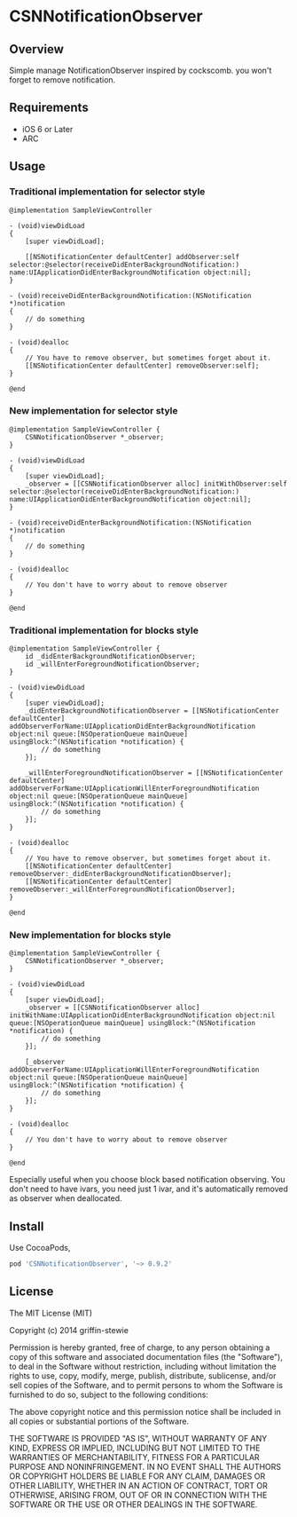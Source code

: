 # CSNNotificationObserver

## Overview

Simple manage NotificationObserver inspired by cockscomb. you won't forget to remove notification.

## Requirements

* iOS 6 or Later
* ARC

## Usage

### Traditional implementation for selector style

```objc
@implementation SampleViewController

- (void)viewDidLoad
{
    [super viewDidLoad];
    
    [[NSNotificationCenter defaultCenter] addObserver:self selector:@selector(receiveDidEnterBackgroundNotification:) name:UIApplicationDidEnterBackgroundNotification object:nil];
}

- (void)receiveDidEnterBackgroundNotification:(NSNotification *)notification
{
    // do something
}

- (void)dealloc
{
    // You have to remove observer, but sometimes forget about it.
    [[NSNotificationCenter defaultCenter] removeObserver:self];
}

@end
```

### New implementation for selector style

```objc
@implementation SampleViewController {
    CSNNotificationObserver *_observer;
}

- (void)viewDidLoad
{
    [super viewDidLoad];
    _observer = [[CSNNotificationObserver alloc] initWithObserver:self selector:@selector(receiveDidEnterBackgroundNotification:) name:UIApplicationDidEnterBackgroundNotification object:nil];
}

- (void)receiveDidEnterBackgroundNotification:(NSNotification *)notification
{
    // do something
}

- (void)dealloc
{
    // You don't have to worry about to remove observer
}

@end
```

### Traditional implementation for blocks style

```objc
@implementation SampleViewController {
    id _didEnterBackgroundNotificationObserver;
    id _willEnterForegroundNotificationObserver;
}

- (void)viewDidLoad
{
    [super viewDidLoad];
    _didEnterBackgroundNotificationObserver = [[NSNotificationCenter defaultCenter] addObserverForName:UIApplicationDidEnterBackgroundNotification object:nil queue:[NSOperationQueue mainQueue] usingBlock:^(NSNotification *notification) {
        // do something
    }];
    
    _willEnterForegroundNotificationObserver = [[NSNotificationCenter defaultCenter] addObserverForName:UIApplicationWillEnterForegroundNotification object:nil queue:[NSOperationQueue mainQueue] usingBlock:^(NSNotification *notification) {
        // do something
    }];
}

- (void)dealloc
{
    // You have to remove observer, but sometimes forget about it.
    [[NSNotificationCenter defaultCenter] removeObserver:_didEnterBackgroundNotificationObserver];
    [[NSNotificationCenter defaultCenter] removeObserver:_willEnterForegroundNotificationObserver];
}

@end

```

### New implementation for blocks style

```objc
@implementation SampleViewController {
    CSNNotificationObserver *_observer;
}

- (void)viewDidLoad
{
    [super viewDidLoad];
    _observer = [[CSNNotificationObserver alloc] initWithName:UIApplicationDidEnterBackgroundNotification object:nil queue:[NSOperationQueue mainQueue] usingBlock:^(NSNotification *notification) {
        // do something
    }];
    
    [_observer addObserverForName:UIApplicationWillEnterForegroundNotification object:nil queue:[NSOperationQueue mainQueue] usingBlock:^(NSNotification *notification) {
        // do something
    }];
}

- (void)dealloc
{
    // You don't have to worry about to remove observer
}

@end
```

Especially useful when you choose block based notification observing. You don't need to have ivars, you need just 1 ivar, and it's automatically removed as observer when deallocated.

## Install

Use CocoaPods,

```ruby
pod 'CSNNotificationObserver', '~> 0.9.2'
```


## License

The MIT License (MIT)

Copyright (c) 2014 griffin-stewie

Permission is hereby granted, free of charge, to any person obtaining a copy of
this software and associated documentation files (the "Software"), to deal in
the Software without restriction, including without limitation the rights to
use, copy, modify, merge, publish, distribute, sublicense, and/or sell copies of
the Software, and to permit persons to whom the Software is furnished to do so,
subject to the following conditions:

The above copyright notice and this permission notice shall be included in all
copies or substantial portions of the Software.

THE SOFTWARE IS PROVIDED "AS IS", WITHOUT WARRANTY OF ANY KIND, EXPRESS OR
IMPLIED, INCLUDING BUT NOT LIMITED TO THE WARRANTIES OF MERCHANTABILITY, FITNESS
FOR A PARTICULAR PURPOSE AND NONINFRINGEMENT. IN NO EVENT SHALL THE AUTHORS OR
COPYRIGHT HOLDERS BE LIABLE FOR ANY CLAIM, DAMAGES OR OTHER LIABILITY, WHETHER
IN AN ACTION OF CONTRACT, TORT OR OTHERWISE, ARISING FROM, OUT OF OR IN
CONNECTION WITH THE SOFTWARE OR THE USE OR OTHER DEALINGS IN THE SOFTWARE.

